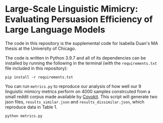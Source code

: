 # Large-Scale Linguistic Mimicry: Evaluating Persuasion Efficiency of Large Language Models

The code in this repository is the supplemental code for Isabella Duan's MA thesis at the University of Chicago.

The code is written in Python 3.9.7 and all of its dependencies can be installed by running the following in the terminal (with the `requirements.txt` file included in this repository):

```
pip install -r requirements.txt
```

You can run `metrics.py` to reproduce our analysis of how well our 9 linguistic mimicry metrics perform on 4000 samples constrcuted from a small reddit corpus made available by [Covokit](https://convokit.cornell.edu/documentation/reddit-small.html#usage). This script will generate two json files,  `results_similar.json` and  `results_dissimilar.json`, which reproduce data in Table 1. 

```
python metrics.py
```
